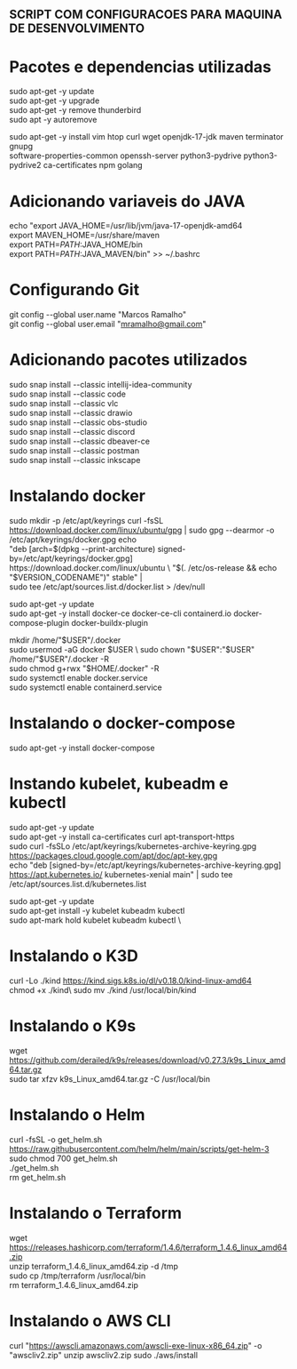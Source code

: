 ## SCRIPT COM CONFIGURACOES PARA MAQUINA DE DESENVOLVIMENTO

# Pacotes e dependencias utilizadas
sudo apt-get -y update \
sudo apt-get -y upgrade \
sudo apt-get -y remove thunderbird \
sudo apt -y autoremove

sudo apt-get -y install vim htop curl wget openjdk-17-jdk maven terminator gnupg \
software-properties-common openssh-server python3-pydrive python3-pydrive2 ca-certificates npm golang

# Adicionando variaveis do JAVA
echo "export JAVA_HOME=/usr/lib/jvm/java-17-openjdk-amd64 \
export MAVEN_HOME=/usr/share/maven \
export PATH=$PATH:$JAVA_HOME/bin \
export PATH=$PATH:$JAVA_MAVEN/bin" >> ~/.bashrc

# Configurando Git
git config --global user.name "Marcos Ramalho" \
git config --global user.email "mramalho@gmail.com"

# Adicionando pacotes utilizados
sudo snap install --classic intellij-idea-community \
sudo snap install --classic code \
sudo snap install --classic vlc \
sudo snap install --classic drawio \
sudo snap install --classic obs-studio \
sudo snap install --classic discord \
sudo snap install --classic dbeaver-ce \
sudo snap install --classic postman \
sudo snap install --classic inkscape

# Instalando docker
sudo mkdir -p /etc/apt/keyrings
curl -fsSL https://download.docker.com/linux/ubuntu/gpg | sudo gpg --dearmor -o /etc/apt/keyrings/docker.gpg
echo \
  "deb [arch=$(dpkg --print-architecture) signed-by=/etc/apt/keyrings/docker.gpg] https://download.docker.com/linux/ubuntu \
  "$(. /etc/os-release && echo "$VERSION_CODENAME")" stable" | \
  sudo tee /etc/apt/sources.list.d/docker.list > /dev/null

sudo apt-get -y update \
sudo apt-get -y install docker-ce docker-ce-cli containerd.io docker-compose-plugin docker-buildx-plugin

mkdir /home/"$USER"/.docker \
sudo usermod -aG docker $USER \
sudo chown "$USER":"$USER" /home/"$USER"/.docker -R \
sudo chmod g+rwx "$HOME/.docker" -R \
sudo systemctl enable docker.service \
sudo systemctl enable containerd.service

# Instalando o docker-compose
sudo apt-get -y install docker-compose

# Instando kubelet, kubeadm e kubectl
sudo apt-get -y update \
sudo apt-get -y  install ca-certificates curl apt-transport-https \
sudo curl -fsSLo /etc/apt/keyrings/kubernetes-archive-keyring.gpg https://packages.cloud.google.com/apt/doc/apt-key.gpg \
echo "deb [signed-by=/etc/apt/keyrings/kubernetes-archive-keyring.gpg] https://apt.kubernetes.io/ kubernetes-xenial main" | sudo tee /etc/apt/sources.list.d/kubernetes.list

sudo apt-get -y update \
sudo apt-get install -y kubelet kubeadm kubectl \
sudo apt-mark hold kubelet kubeadm kubectl \

# Instalando o K3D
curl -Lo ./kind https://kind.sigs.k8s.io/dl/v0.18.0/kind-linux-amd64 \
chmod +x ./kind\ 
sudo mv ./kind /usr/local/bin/kind

# Instalando o K9s
wget https://github.com/derailed/k9s/releases/download/v0.27.3/k9s_Linux_amd64.tar.gz \
sudo tar xfzv k9s_Linux_amd64.tar.gz -C /usr/local/bin

# Instalando o Helm
curl -fsSL -o get_helm.sh https://raw.githubusercontent.com/helm/helm/main/scripts/get-helm-3 \
sudo chmod 700 get_helm.sh \
./get_helm.sh \
rm get_helm.sh

# Instalando o Terraform
wget https://releases.hashicorp.com/terraform/1.4.6/terraform_1.4.6_linux_amd64.zip \
unzip terraform_1.4.6_linux_amd64.zip -d /tmp \
sudo cp /tmp/terraform /usr/local/bin \
rm terraform_1.4.6_linux_amd64.zip

# Instalando o AWS CLI
curl "https://awscli.amazonaws.com/awscli-exe-linux-x86_64.zip" -o "awscliv2.zip"
unzip awscliv2.zip
sudo ./aws/install
